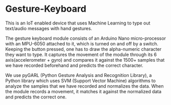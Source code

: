# Gesture-Keyboard

This is an IoT enabled device that uses Machine Learning to type out text/audio messages with hand gestures.

The gesture keyboard module consists of an Arduino Nano micro-processor with an MPU-6050 attached to it, which is turned on and off by a switch. Keeping the button pressed, one has to draw the alpha-numeric character they want to type. It captures the movement of the module through its 6 axis(accelerometer + gyro) and compares it against the 1500+ samples that we have recorded beforehand and predicts the correct character.

We use pyGARL (Python Gesture Analysis and Recognition Library), a Python library which uses SVM (Support Vector Machine) algorithms to analyze the samples that we have recorded and normalizes the data. When the module records a movement, it matches it against the normalized data and predicts the correct one.
